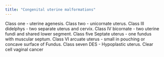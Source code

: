 ```yaml
---
title: "Congenital uterine malformations"
---
```

Class one - uterine agenesis.
Class two - unicornate uterus.
Class III didelphys - two separate uterus and cervix.
Class IV bicornate - two uterine fundi and shared lower segment.
Class five Septate uterus - one fundus with muscular septum.
Class VI arcuate uterus - small in pouching or concave surface of Fundus.
Class seven DES - Hypoplastic uterus. Clear cell vaginal cancer

